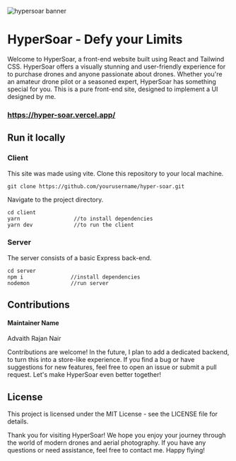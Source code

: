![hypersoar banner](https://github.com/Advaith-RN/hyper-soar/assets/77977360/aed0fbcc-b320-418e-bff2-1b2628d877b2)

# HyperSoar - Defy your Limits


Welcome to HyperSoar, a front-end website built using React and Tailwind CSS. HyperSoar offers a visually stunning and user-friendly experience for to purchase drones and anyone passionate about drones. Whether you're an amateur drone pilot or a seasoned expert, HyperSoar has something special for you. 
This is a pure front-end site, designed to implement a UI designed by me.

### https://hyper-soar.vercel.app/

## Run it locally

### Client

This site was made using vite.
Clone this repository to your local machine.
```
git clone https://github.com/yourusername/hyper-soar.git
```
Navigate to the project directory.
```
cd client
yarn                 //to install dependencies
yarn dev             //to run the client
```
### Server

The server consists of a basic Express back-end. 
```
cd server
npm i               //install dependencies
nodemon             //run server
```

## Contributions

#### Maintainer Name
Advaith Rajan Nair

Contributions are welcome! In the future, I plan to add a dedicated backend, to turn this into a store-like experience.
If you find a bug or have suggestions for new features, feel free to open an issue or submit a pull request. Let's make HyperSoar even better together!

## License
This project is licensed under the MIT License - see the LICENSE file for details.

Thank you for visiting HyperSoar! We hope you enjoy your journey through the world of modern drones and aerial photography. If you have any questions or need assistance, feel free to contact me. Happy flying!
